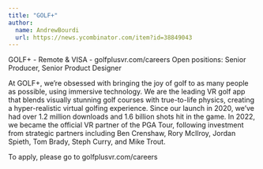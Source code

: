 ```yaml
---
title: "GOLF+"
author:
  name: AndrewBourdi
  url: https://news.ycombinator.com/item?id=38849043
---
```

GOLF+ - Remote &amp; VISA - golfplusvr.com&#x2F;careers
Open positions: Senior Producer, Senior Product Designer

At GOLF+, we’re obsessed with bringing the joy of golf to as many people as possible, using immersive technology. We are the leading VR golf app that blends visually stunning golf courses with true-to-life physics, creating a hyper-realistic virtual golfing experience. Since our launch in 2020, we’ve had over 1.2 million downloads and 1.6 billion shots hit in the game. In 2022, we became the official VR partner of the PGA Tour, following investment from strategic partners including Ben Crenshaw, Rory McIlroy, Jordan Spieth, Tom Brady, Steph Curry, and Mike Trout.

To apply, please go to golfplusvr.com&#x2F;careers
